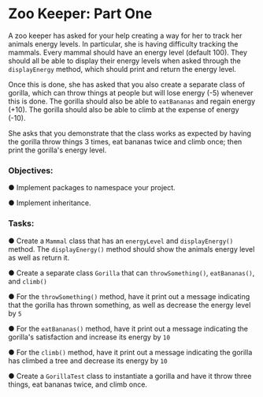 <div class="module_description active_lesson_with_video ">
									
<h1 id="zoo-keeper-part-one">Zoo Keeper: Part One</h1>
<p>A zoo keeper has asked for your help creating a way for her to track her animals energy levels. In particular, she is having difficulty tracking the mammals. Every mammal should have an energy level (default 100). They should all be able to display their energy levels when asked through the <code>displayEnergy</code> method, which should print and return the energy level.</p>
<p>Once this is done, she has asked that you also create a separate class of gorilla, which can throw things at people but will lose energy (-5) whenever this is done. The gorilla should also be able to <code>eatBananas</code> and regain energy (+10). The gorilla should also be able to climb at the expense of energy (-10).</p>
<p>She asks that you demonstrate that the class works as expected by having the gorilla throw things 3 times, eat bananas twice and climb once; then print the gorilla's energy level.</p>
<h3 id="topics">Objectives:</h3>
<p>● Implement packages to namespace your project.</p>
<p>● Implement inheritance.</p>
<h3 id="tasks">Tasks:</h3>
<p>● Create a <code>Mammal</code> class that has an <code>energyLevel</code> and <code>displayEnergy()</code> method. The <code>displayEnergy()</code> method should show the animals energy level as well as return it.</p>
<p>● Create a separate class <code>Gorilla</code> that can <code>throwSomething()</code>, <code>eatBananas()</code>, and <code>climb()</code></p>
<p>● For the <code>throwSomething()</code> method, have it print out a message indicating that the gorilla has thrown something, as well as decrease the energy level by <code>5</code></p>
<p>● For the <code>eatBananas()</code> method, have it print out a message indicating the gorilla's satisfaction and increase its energy by <code>10</code></p>
<p>● For the <code>climb()</code> method, have it print out a message indicating the gorilla has climbed a tree and decrease its energy by <code>10</code></p>
<p>● Create a <code>GorillaTest</code> class to instantiate a gorilla and have it throw three things, eat bananas twice, and climb once.</p>
								</div>
